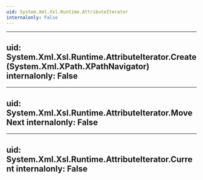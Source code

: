 ```yaml
---
uid: System.Xml.Xsl.Runtime.AttributeIterator
internalonly: False
---
```


---
uid: System.Xml.Xsl.Runtime.AttributeIterator.Create(System.Xml.XPath.XPathNavigator)
internalonly: False
---

---
uid: System.Xml.Xsl.Runtime.AttributeIterator.MoveNext
internalonly: False
---

---
uid: System.Xml.Xsl.Runtime.AttributeIterator.Current
internalonly: False
---
